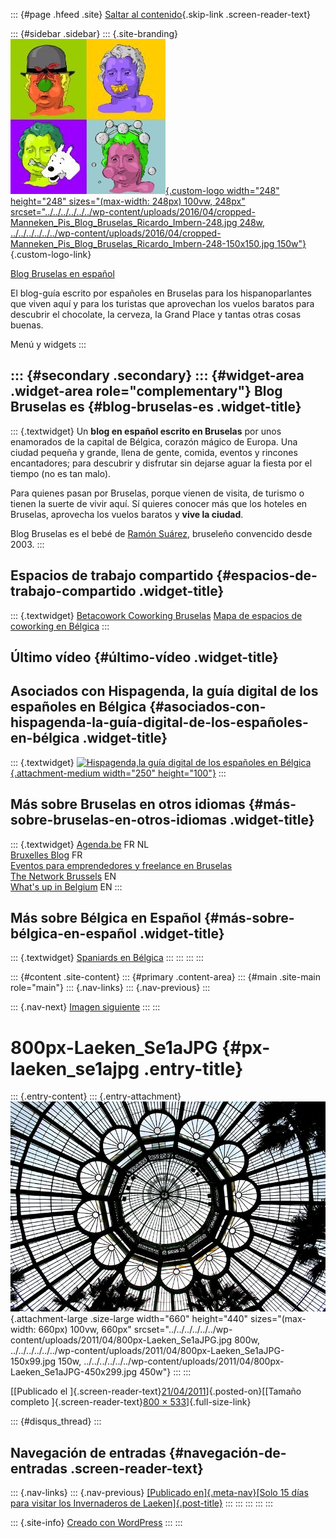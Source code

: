 ::: {#page .hfeed .site}
[Saltar al
contenido](../../../../../../index.html?p=3309#content){.skip-link
.screen-reader-text}

::: {#sidebar .sidebar}
::: {.site-branding}
[![](../../../../../../wp-content/uploads/2016/04/cropped-Manneken_Pis_Blog_Bruselas_Ricardo_Imbern-248.jpg){.custom-logo
width="248" height="248" sizes="(max-width: 248px) 100vw, 248px"
srcset="../../../../../../wp-content/uploads/2016/04/cropped-Manneken_Pis_Blog_Bruselas_Ricardo_Imbern-248.jpg 248w, ../../../../../../wp-content/uploads/2016/04/cropped-Manneken_Pis_Blog_Bruselas_Ricardo_Imbern-248-150x150.jpg 150w"}](../../../../../../index.html){.custom-logo-link}

[Blog Bruselas en español](../../../../../../index.html)

El blog-guía escrito por españoles en Bruselas para los hispanoparlantes
que viven aquí y para los turistas que aprovechan los vuelos baratos
para descubrir el chocolate, la cerveza, la Grand Place y tantas otras
cosas buenas.

Menú y widgets
:::

::: {#secondary .secondary}
::: {#widget-area .widget-area role="complementary"}
Blog Bruselas es {#blog-bruselas-es .widget-title}
----------------

::: {.textwidget}
Un **blog en español escrito en Bruselas** por unos enamorados de la
capital de Bélgica, corazón mágico de Europa. Una ciudad pequeña y
grande, llena de gente, comida, eventos y rincones encantadores; para
descubrir y disfrutar sin dejarse aguar la fiesta por el tiempo (no es
tan malo).

Para quienes pasan por Bruselas, porque vienen de visita, de turismo o
tienen la suerte de vivir aquí. Sí quieres conocer más que los hoteles
en Bruselas, aprovecha los vuelos baratos y **vive la ciudad**.

Blog Bruselas es el bebé de [Ramón Suárez](http://www.ramonsuarez.com),
bruseleño convencido desde 2003.
:::

Espacios de trabajo compartido {#espacios-de-trabajo-compartido .widget-title}
------------------------------

::: {.textwidget}
[Betacowork Coworking Bruselas](http://www.betacowork.com) [Mapa de
espacios de coworking en Bélgica](http://coworkingbelgium.com)
:::

Último vídeo {#último-vídeo .widget-title}
------------

Asociados con Hispagenda, la guía digital de los españoles en Bélgica {#asociados-con-hispagenda-la-guía-digital-de-los-españoles-en-bélgica .widget-title}
---------------------------------------------------------------------

::: {.textwidget}
[![Hispagenda,la guía digital de los españoles en
Bélgica](../../../../../../wp-content/uploads/2010/04/Hispagenda-250px.gif "Hispagenda, la guía digital de los españoles en Bélgica"){.attachment-medium
width="250" height="100"}](http://www.hispagenda.com)
:::

Más sobre Bruselas en otros idiomas {#más-sobre-bruselas-en-otros-idiomas .widget-title}
-----------------------------------

::: {.textwidget}
[Agenda.be](http://www.agenda.be) FR NL\
[Bruxelles Blog](http://www.bxlblog.be/) FR\
[Eventos para emprendedores y freelance en
Bruselas](http://www.betacowork.com/events/)\
[The Network
Brussels](http://groups.yahoo.com/group/TheNetworkBrussels/) EN\
[What\'s up in Belgium](http://www.whatsupin.be/) EN
:::

Más sobre Bélgica en Español {#más-sobre-bélgica-en-español .widget-title}
----------------------------

::: {.textwidget}
[Spaniards en Bélgica](http://www.spaniards.es/paises/belgica)
:::
:::
:::
:::

::: {#content .site-content}
::: {#primary .content-area}
::: {#main .site-main role="main"}
::: {.nav-links}
::: {.nav-previous}
:::

::: {.nav-next}
[Imagen siguiente](../../../../../../index.html?p=3310)
:::
:::

800px-Laeken\_Se1aJPG {#px-laeken_se1ajpg .entry-title}
=====================

::: {.entry-content}
::: {.entry-attachment}
![](../../../../../../wp-content/uploads/2011/04/800px-Laeken_Se1aJPG.jpg){.attachment-large
.size-large width="660" height="440"
sizes="(max-width: 660px) 100vw, 660px"
srcset="../../../../../../wp-content/uploads/2011/04/800px-Laeken_Se1aJPG.jpg 800w, ../../../../../../wp-content/uploads/2011/04/800px-Laeken_Se1aJPG-150x99.jpg 150w, ../../../../../../wp-content/uploads/2011/04/800px-Laeken_Se1aJPG-450x299.jpg 450w"}
:::
:::

[[Publicado el
]{.screen-reader-text}[21/04/2011](../../../../../../index.html?p=3309)]{.posted-on}[[Tamaño
completo ]{.screen-reader-text}[800 ×
533](../../../../../../wp-content/uploads/2011/04/800px-Laeken_Se1aJPG.jpg)]{.full-size-link}

::: {#disqus_thread}
:::

Navegación de entradas {#navegación-de-entradas .screen-reader-text}
----------------------

::: {.nav-links}
::: {.nav-previous}
[[Publicado en]{.meta-nav}[Solo 15 días para visitar los Invernaderos de
Laeken]{.post-title}](../../../../../../index.html?p=3302)
:::
:::
:::
:::
:::

::: {.site-info}
[Creado con WordPress](https://es.wordpress.org/)
:::
:::
